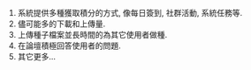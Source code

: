 1. 系統提供多種獲取積分的方式, 像每日簽到, 社群活動, 系統任務等.
1. 儘可能多的下載和上傳量.
1. 上傳種子檔案並長時間的為其它使用者做種.
1. 在論壇積極回答使用者的問題.
1. 其它更多...
